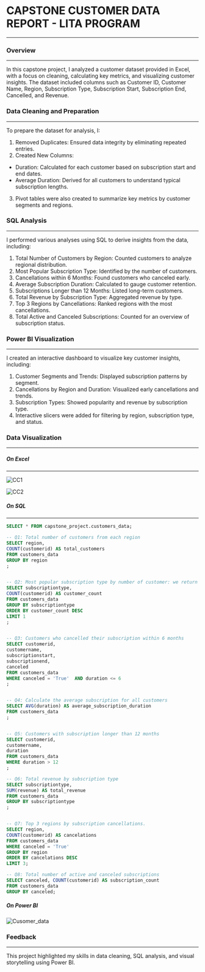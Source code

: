 # CAPSTONE CUSTOMER DATA REPORT - LITA PROGRAM
---



### Overview
---
In this capstone project, I analyzed a customer dataset provided in Excel, with a focus on cleaning, calculating key metrics, and visualizing customer insights. 
The dataset included columns such as Customer ID, Customer Name, Region, Subscription Type, Subscription Start, Subscription End, Cancelled, and Revenue.

### Data Cleaning and Preparation
---

To prepare the dataset for analysis, I:
1. Removed Duplicates: Ensured data integrity by eliminating repeated entries.
2. Created New Columns:
- Duration: Calculated for each customer based on subscription start and end dates.
- Average Duration: Derived for all customers to understand typical subscription lengths.
3. Pivot tables were also created to summarize key metrics by customer segments and regions.

### SQL Analysis
---
I performed various analyses using SQL to derive insights from the data, including:
1. Total Number of Customers by Region: Counted customers to analyze regional distribution.
2. Most Popular Subscription Type: Identified by the number of customers.
3. Cancellations within 6 Months: Found customers who canceled early.
4. Average Subscription Duration: Calculated to gauge customer retention.
5. Subscriptions Longer than 12 Months: Listed long-term customers.
6. Total Revenue by Subscription Type: Aggregated revenue by type.
7. Top 3 Regions by Cancellations: Ranked regions with the most cancellations.
8. Total Active and Canceled Subscriptions: Counted for an overview of subscription status.

###  Power BI Visualization
---
I created an interactive dashboard to visualize key customer insights, including:
1. Customer Segments and Trends: Displayed subscription patterns by segment.
2. Cancellations by Region and Duration: Visualized early cancellations and trends.
3. Subscription Types: Showed popularity and revenue by subscription type.
4. Interactive slicers were added for filtering by region, subscription type, and status.


### Data Visualization
---
##### On Excel 
---

![CC1](https://github.com/user-attachments/assets/dd0eb16c-9169-44b7-9d80-17e9160757bd)


![CC2](https://github.com/user-attachments/assets/02f3fba0-286c-46ee-be12-195a388df97c)


##### On SQL
---
```SQL
SELECT * FROM capstone_project.customers_data;

-- Q1: Total number of customers from each region
SELECT region, 
COUNT(customerid) AS total_customers
FROM customers_data
GROUP BY region
;


-- Q2: Most popular subscription type by number of customer: we return 1 row using limit=1
SELECT subscriptiontype, 
COUNT(customerid) AS customer_count
FROM customers_data
GROUP BY subscriptiontype
ORDER BY customer_count DESC
LIMIT 1
;


-- Q3: Customers who cancelled their subscription within 6 months
SELECT customerid, 
customername, 
subscriptionstart, 
subscriptionend, 
canceled
FROM customers_data
WHERE canceled = 'True'  AND duration <= 6
;


-- Q4: Calculate the average subscription for all customers
SELECT AVG(duration) AS average_subscription_duration
FROM customers_data
;


-- Q5: Customers with subscription longer than 12 months
SELECT customerid, 
customername, 
duration
FROM customers_data
WHERE duration > 12
;

-- Q6: Total revenue by subscription type
SELECT subscriptiontype,
SUM(revenue) AS total_revenue
FROM customers_data
GROUP BY subscriptiontype
;


-- Q7: Top 3 regions by subscription cancellations.
SELECT region, 
COUNT(customerid) AS cancelations
FROM customers_data
WHERE canceled = 'True'
GROUP BY region
ORDER BY cancelations DESC
LIMIT 3;

-- Q8: Total number of active and canceled subscriptions
SELECT canceled, COUNT(customerid) AS subscription_count
FROM customers_data
GROUP BY canceled;
```


##### On Power BI


![Cusomer_data](https://github.com/user-attachments/assets/c57e8311-e977-4d21-b913-fbe6834cc700)





### Feedback
---
This project highlighted my skills in data cleaning, SQL analysis, and visual storytelling using Power BI.
